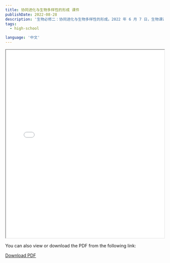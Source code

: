 ```yaml
---
title: 协同进化与生物多样性的形成 课件
publishDate: 2022-08-28
description: '生物必修二：协同进化与生物多样性的形成。2022 年 6 月 7 日，生物课课件'
tags:
  - high-school

language: '中文'
---
```


<iframe src="/slides/slides-co-evolution.pdf" width="100%" height="600"></iframe>

You can also view or download the PDF from the following link:

[Download PDF](/slides/slides-co-evolution.pdf)
